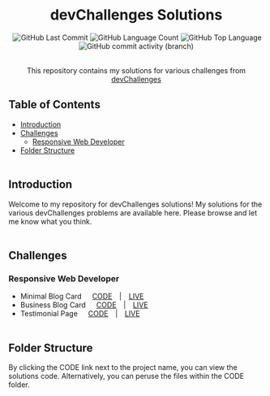 <h1 align="center">devChallenges Solutions</h1>
<div align="center">
  <img alt="" src="https://img.shields.io/github/repo-size/achal-00/devChallenges" />
  <img alt="GitHub Last Commit" src="https://img.shields.io/github/last-commit/achal-00/devChallenges" />
  <img alt="GitHub Language Count" src="https://img.shields.io/github/languages/count/achal-00/devChallenges" />
  <img alt="GitHub Top Language" src="https://img.shields.io/github/languages/top/achal-00/devChallenges" />
  <img alt="GitHub commit activity (branch)" src="https://img.shields.io/github/commit-activity/t/Achal-00/devChallenges">
</div>
<br>
<p align="center">This repository contains my solutions for various challenges from <a href="https://devchallenges.io">devChallenges</a></p>

## Table of Contents

- [Introduction](#introduction)
- [Challenges](#challenges)
  - [Responsive Web Developer](#responsive-web-developer)
- [Folder Structure](#folder-structure)
  <br><br>

## Introduction

Welcome to my repository for devChallenges solutions! My solutions for the various devChallenges problems are available here. Please browse and let me know what you think.
<br><br>

## Challenges

### Responsive Web Developer

- Minimal Blog Card&ensp;&ensp;&ensp;[CODE](https://github.com/Achal-00/devChallenges/tree/main/CODE/minimal-blog-card)&ensp;&ensp;|&ensp;&ensp;[LIVE](https://achal-00.github.io/devChallenges/minimal-blog-card/)
- Business Blog Card&ensp;&ensp;&ensp;[CODE](https://github.com/Achal-00/devChallenges/tree/main/CODE/business-blog-card)&ensp;&ensp;|&ensp;&ensp;[LIVE](https://achal-00.github.io/devChallenges/business-blog-card/)
- Testimonial Page&ensp;&ensp;&ensp;[CODE](https://github.com/Achal-00/devChallenges/tree/main/CODE/testimonial-page)&ensp;&ensp;|&ensp;&ensp;[LIVE](https://achal-00.github.io/devChallenges/testimonial-page/)
  <br><br>

## Folder Structure

By clicking the CODE link next to the project name, you can view the solutions code. Alternatively, you can peruse the files within the CODE folder.

